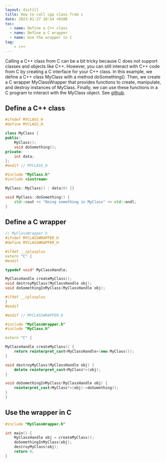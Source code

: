 ```yaml
---
layout: distill
title: How to call cpp class from c
date: 2023-01-27 10:54 +0100
toc:
  - name: Define a C++ class
  - name: Define a C wrapper
  - name: Use the wrapper in C
tag:
    - c++
---
```


Calling a C++ class from C can be a bit tricky because C does not support classes and objects like C++. However, you can still interact with C++ code from C by creating a C interface for your C++ class. In this example, we define a C++ class MyClass with a method doSomething(). Then, we create a C wrapper MyClassWrapper that provides functions to create, manipulate, and destroy instances of MyClass. Finally, we can use these functions in a C program to interact with the MyClass object. See [github](https://github.com/ggluo/Call-cpp-class-from-c).

## Define a C++ class

```cpp
#ifndef MYCLASS_H
#define MYCLASS_H

class MyClass {
public:
    MyClass();
    void doSomething();
private:
    int data;
};
#endif // MYCLASS_H
```

```cpp
#include "MyClass.h"
#include <iostream>

MyClass::MyClass() : data(0) {}

void MyClass::doSomething() {
    std::cout << "Doing something in MyClass" << std::endl;
}
```

## Define a C wrapper

```cpp
// MyClassWrapper.h
#ifndef MYCLASSWRAPPER_H
#define MYCLASSWRAPPER_H

#ifdef __cplusplus
extern "C" {
#endif

typedef void* MyClassHandle;

MyClassHandle createMyClass();
void destroyMyClass(MyClassHandle obj);
void doSomethingInMyClass(MyClassHandle obj);

#ifdef __cplusplus
}
#endif

#endif // MYCLASSWRAPPER_H

```

```cpp
#include "MyClassWrapper.h"
#include "MyClass.h"

extern "C" {

MyClassHandle createMyClass() {
    return reinterpret_cast<MyClassHandle>(new MyClass());
}

void destroyMyClass(MyClassHandle obj) {
    delete reinterpret_cast<MyClass*>(obj);
}

void doSomethingInMyClass(MyClassHandle obj) {
    reinterpret_cast<MyClass*>(obj)->doSomething();
}
}

```

## Use the wrapper in C

```cpp
#include "MyClassWrapper.h"

int main() {
    MyClassHandle obj = createMyClass();
    doSomethingInMyClass(obj);
    destroyMyClass(obj);
    return 0;
}

```
